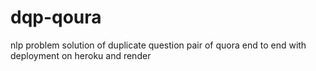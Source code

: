 # dqp-qoura
nlp problem solution of duplicate question pair of quora end to end with deployment on heroku and render
